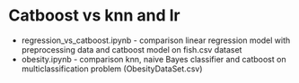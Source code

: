 # Catboost vs knn and lr

- regression_vs_catboost.ipynb - comparison linear regression model with preprocessing data and catboost model on fish.csv dataset
- obesity.ipynb - comparison knn, naive Bayes classifier and catboost on multiclassification problem (ObesityDataSet.csv) 
